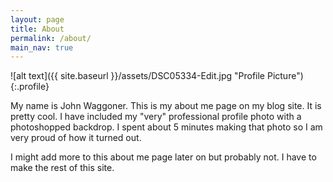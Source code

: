 ```yaml
---
layout: page
title: About
permalink: /about/
main_nav: true
---
```


![alt text]({{ site.baseurl }}/assets/DSC05334-Edit.jpg "Profile Picture"){:.profile}

My name is John Waggoner. This is my about me page on my blog site. It is pretty cool. I have included my "very" professional profile photo with a photoshopped backdrop. I spent about 5 minutes making that photo so I am very proud of how it turned out.

I might add more to this about me page later on but probably not. I have to make the rest of this site.
